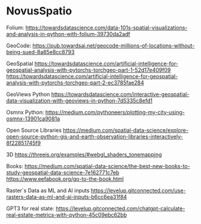 # NovusSpatio

Folium: https://towardsdatascience.com/data-101s-spatial-visualizations-and-analysis-in-python-with-folium-39730da2adf

GeoCode:
https://pub.towardsai.net/geocode-millions-of-locations-without-being-sued-8a85e8cc8793

GeoSpatial
https://towardsdatascience.com/artificial-intelligence-for-geospatial-analysis-with-pytorchs-torchgeo-part-1-52d17e409f09
https://towardsdatascience.com/artificial-intelligence-for-geospatial-analysis-with-pytorchs-torchgeo-part-2-ec3785fae284

GeoViews Python
https://towardsdatascience.com/interactive-geospatial-data-visualization-with-geoviews-in-python-7d5335c8efd1

Osmnx Python:
https://medium.com/pythoneers/plotting-my-city-using-osmnx-13901ca9081a

Open Source Libraries
https://medium.com/spatial-data-science/explore-open-source-python-gis-and-earth-observation-libraries-interactively-8f22851745f9

3D
https://threejs.org/examples/#webgl_shaders_tonemapping

Books:
https://medium.com/spatial-data-science/the-best-new-books-to-study-geospatial-data-science-7e162771c7eb
https://www.eefabook.org/go-to-the-book.html

Raster´s Data as ML and AI inputs
https://levelup.gitconnected.com/use-rasters-data-as-ml-and-ai-inputs-b6cc6ea31f84

GPT3 for real state:
https://levelup.gitconnected.com/chatgpt-calculate-real-estate-metrics-with-python-45c09ebc62bb
